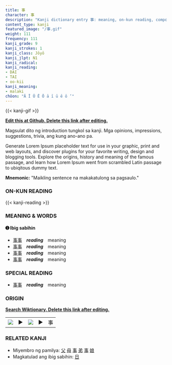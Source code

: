 ```yaml
---
title: 事
character: 事
description: "Kanji dictionary entry 事: meaning, on-kun reading, compounds, origin, related kanji"
content_type: kanji
featured_image: "/事.gif"
weight: 111
frequency: 111
kanji_grade: 9
kanji_strokes: 1
kanji_class: Jōyō
kanji_jlpt: N1
kanji_radical: 
kanji_reading: 
- DAI
- TAI
- oo-kii
kanji_meaning:
- malaki
chōon: "Ā Ī Ū Ē Ō ā ī ū ē ō ’"
---
```

[//]: # (Don't edit the line below. Kanji animated GIF code is automatically generated.)
{{< kanji-gif >}}

[//]: # (Edit below this line.)

**[Edit this at Github. Delete this link after editing.](https://github.com/tim0g/tim/tree/main/content/kanji/事/index.md)**

Magsulat dito ng introduction tungkol sa kanji. Mga opinions, impressions, suggestions, trivia, ang kung ano-ano pa.

Generate Lorem Ipsum placeholder text for use in your graphic, print and web layouts, and discover plugins for your favorite writing, design and blogging tools. Explore the origins, history and meaning of the famous passage, and learn how Lorem Ipsum went from scrambled Latin passage to ubiqitous dummy text.
 
**Mnemonic:** "Maikling sentence na makakatulong sa pagsaulo."

### ON-KUN READING

[//]: # (Don't edit the line below. ON-KUN READING code is automatically generated.)
{{< kanji-reading >}}

### MEANING & WORDS

#### ➊ **Ibig sabihin**
  - [事](../事)[事](../事)　***reading***　meaning
  - [事](../事)[事](../事)　***reading***　meaning
  - [事](../事)[事](../事)　***reading***　meaning
  - [事](../事)[事](../事)　***reading***　meaning

### SPECIAL READING
  - [事](../事)[事](../事)　***reading***　meaning

### ORIGIN

**[Search Wiktionary. Delete this link after editing.](https://wiktionary.org/wiki/事)**
<table class="kanji-table"><tr><td>
<img src="60px-事-bronze.svg.png">
</td><td>▶</td><td>
<img src="60px-事-oracle.svg.png">
</td><td>▶</td>
<td class="kanji-origin">事</td>
</tr></table>

### RELATED KANJI
- Miyembro ng pamilya: [父](../父) [母](../母) [事](../事) [弟](../弟) [事](../事) [娘](../娘)
- Magkatulad ang ibig sabihin: [日](../日)
